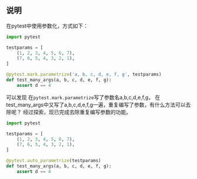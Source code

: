 ## 说明

在pytest中使用参数化，方式如下：

```python
import pytest

testparams = [
    (1, 2, 3, 4, 5, 6, 7),
    (7, 6, 5, 4, 3, 2, 1),
]

@pytest.mark.parametrize('a, b, c, d, e, f, g', testparams)
def test_many_args(a, b, c, d, e, f, g):
    assert d == 4
```

可以发现 在`pytest.mark.parametrize`写了参数名a,b,c,d,e,f,g， 在test_many_args中又写了a,b,c,d,e,f,g一遍，重复编写了参数，有什么方法可以去除呢？
经过探索，现已完成去除重复编写参数的功能。

```python
import pytest

testparams = [
    (1, 2, 3, 4, 5, 6, 7),
    (7, 6, 5, 4, 3, 2, 1),
]

@pytest.auto_parametrize(testparams)
def test_many_args(a, b, c, d, e, f, g):
    assert d == 4
```



